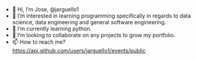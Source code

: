 - 👋 Hi, I’m Jose, @jarguello1
- 👀 I’m interested in learning programming specifically in regards to data science, data engineering and general software engineering.
- 🌱 I’m currently learning python.
- 💞️ I’m looking to collaborate on any projects to grow my portfolio.
- 📫 How to reach me? https://api.github.com/users/jarguello1/events/public

<!---
jarguello1/jarguello1 is a ✨ special ✨ repository because its `README.md` (this file) appears on your GitHub profile.
You can click the Preview link to take a look at your changes.
--->
